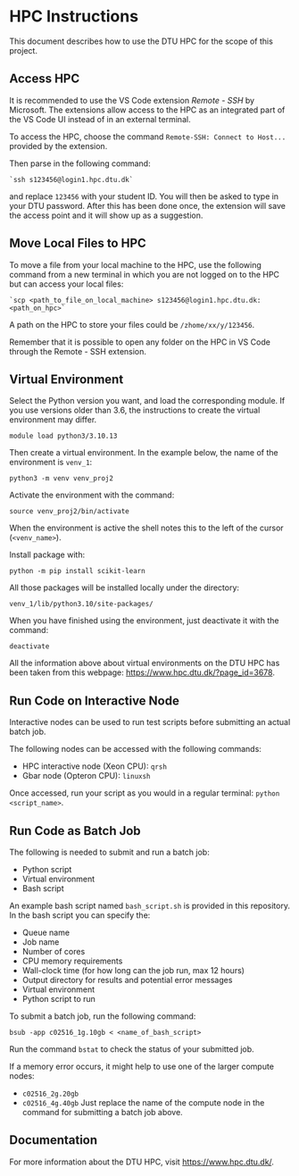 # HPC Instructions
This document describes how to use the DTU HPC for the scope of this project. 

## Access HPC
It is recommended to use the VS Code extension *Remote - SSH* by Microsoft. The extensions allow access to the HPC as an integrated part of the VS Code UI instead of in an external terminal.  

To access the HPC, choose the command `Remote-SSH: Connect to Host...` provided by the extension. 

Then parse in the following command: 
```
`ssh s123456@login1.hpc.dtu.dk`
```
and replace `123456` with your student ID. You will then be asked to type in your DTU password. After this has been done once, the extension will save the access point and it will show up as a suggestion.  

## Move Local Files to HPC
To move a file from your local machine to the HPC, use the following command from a new terminal in which you are not logged on to the HPC but can access your local files:
```
`scp <path_to_file_on_local_machine> s123456@login1.hpc.dtu.dk:<path_on_hpc>`
```
A path on the HPC to store your files could be `/zhome/xx/y/123456`. 

Remember that it is possible to open any folder on the HPC in VS Code through the Remote - SSH extension. 

## Virtual Environment
Select the Python version you want, and load the corresponding module. If you use versions older than 3.6, the instructions to create the virtual environment may differ.
```
module load python3/3.10.13
``` 

Then create a virtual environment. In the example below, the name of the environment is `venv_1`: 
```
python3 -m venv venv_proj2
```

Activate the environment with the command:
```
source venv_proj2/bin/activate
```

When the environment is active the shell notes this to the left of the cursor (`<venv_name>`). 

Install package with:
```
python -m pip install scikit-learn
```

All those packages will be installed locally under the directory:
```
venv_1/lib/python3.10/site-packages/
```

When you have finished using the environment, just deactivate it with the command: 
```
deactivate
```

All the information above about virtual environments on the DTU HPC has been taken from this webpage: https://www.hpc.dtu.dk/?page_id=3678.

## Run Code on Interactive Node
Interactive nodes can be used to run test scripts before submitting an actual batch job.  

The following nodes can be accessed with the following commands:
- HPC interactive node (Xeon CPU): `qrsh`
- Gbar node (Opteron CPU): `linuxsh`

Once accessed, run your script as you would in a regular terminal: `python <script_name>`.

## Run Code as Batch Job
The following is needed to submit and run a batch job:
- Python script
- Virtual environment
- Bash script

An example bash script named `bash_script.sh` is provided in this repository. In the bash script you can specify the:
- Queue name
- Job name
- Number of cores
- CPU memory requirements
- Wall-clock time (for how long can the job run, max 12 hours)
- Output directory for results and potential error messages
- Virtual environment
- Python script to run 

To submit a batch job, run the following command:
```
bsub -app c02516_1g.10gb < <name_of_bash_script>
```
Run the command `bstat` to check the status of your submitted job.  

If a memory error occurs, it might help to use one of the larger compute nodes:
- `c02516_2g.20gb`
- `c02516_4g.40gb`
Just replace the name of the compute node in the command for submitting a batch job above. 

## Documentation
For more information about the DTU HPC, visit https://www.hpc.dtu.dk/. 